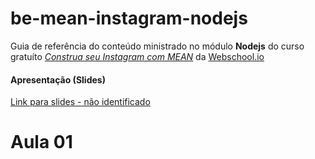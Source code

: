 # be-mean-instagram-nodejs 
Guia de referência do conteúdo ministrado no módulo **Nodejs** do curso gratuíto [*Construa seu Instagram com MEAN*](http://dagora.net/be-mean/) da [Webschool.io](https://github.com/Webschool-io/)

#### Apresentação (Slides)
[Link para slides - não identificado]()

# Aula 01 